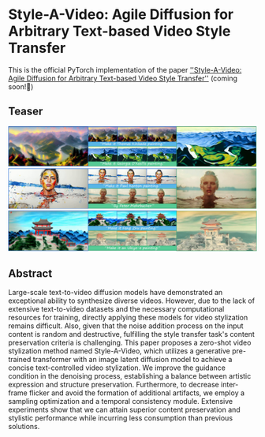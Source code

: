 # Style-A-Video: Agile Diffusion for Arbitrary Text-based Video Style Transfer

This is the official PyTorch implementation of the paper [''Style-A-Video: Agile Diffusion for Arbitrary Text-based Video Style Transfer''](https://arxiv.org/abs/2305.05464)
(coming soon!🧐)

## Teaser
![MAIN3_e2-min](https://github.com/haha-lisa/Style-A-Video/blob/main/teaser13.png)

## Abstract
Large-scale text-to-video diffusion models have demonstrated an exceptional ability to synthesize diverse videos. However, due to the lack of extensive text-to-video datasets and the necessary computational resources for training, directly applying these models for video stylization remains difficult. Also, given that the noise addition process on the input content is random and destructive, fulfilling the style transfer task's content preservation criteria is challenging. This paper proposes a zero-shot video stylization method named Style-A-Video, which utilizes a generative pre-trained transformer with an image latent diffusion model to achieve a concise text-controlled video stylization. We improve the guidance condition in the denoising process, establishing a balance between artistic expression and structure preservation. Furthermore, to decrease inter-frame flicker and avoid the formation of additional artifacts, we employ a sampling optimization and a temporal consistency module. Extensive experiments show that we can attain superior content preservation and stylistic performance while incurring less consumption than previous solutions.

